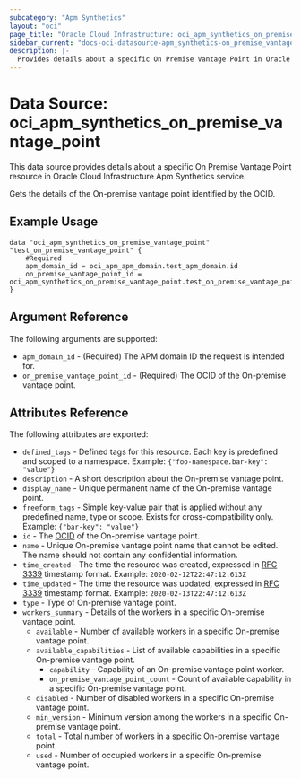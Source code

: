 ```yaml
---
subcategory: "Apm Synthetics"
layout: "oci"
page_title: "Oracle Cloud Infrastructure: oci_apm_synthetics_on_premise_vantage_point"
sidebar_current: "docs-oci-datasource-apm_synthetics-on_premise_vantage_point"
description: |-
  Provides details about a specific On Premise Vantage Point in Oracle Cloud Infrastructure Apm Synthetics service
---
```


# Data Source: oci_apm_synthetics_on_premise_vantage_point
This data source provides details about a specific On Premise Vantage Point resource in Oracle Cloud Infrastructure Apm Synthetics service.

Gets the details of the On-premise vantage point identified by the OCID.

## Example Usage

```hcl
data "oci_apm_synthetics_on_premise_vantage_point" "test_on_premise_vantage_point" {
	#Required
	apm_domain_id = oci_apm_apm_domain.test_apm_domain.id
	on_premise_vantage_point_id = oci_apm_synthetics_on_premise_vantage_point.test_on_premise_vantage_point.id
}
```

## Argument Reference

The following arguments are supported:

* `apm_domain_id` - (Required) The APM domain ID the request is intended for. 
* `on_premise_vantage_point_id` - (Required) The OCID of the On-premise vantage point.


## Attributes Reference

The following attributes are exported:

* `defined_tags` - Defined tags for this resource. Each key is predefined and scoped to a namespace. Example: `{"foo-namespace.bar-key": "value"}` 
* `description` - A short description about the On-premise vantage point.
* `display_name` - Unique permanent name of the On-premise vantage point.
* `freeform_tags` - Simple key-value pair that is applied without any predefined name, type or scope. Exists for cross-compatibility only. Example: `{"bar-key": "value"}` 
* `id` - The [OCID](https://docs.cloud.oracle.com/iaas/Content/General/Concepts/identifiers.htm) of the On-premise vantage point.
* `name` - Unique On-premise vantage point name that cannot be edited. The name should not contain any confidential information.
* `time_created` - The time the resource was created, expressed in [RFC 3339](https://tools.ietf.org/html/rfc3339) timestamp format. Example: `2020-02-12T22:47:12.613Z` 
* `time_updated` - The time the resource was updated, expressed in [RFC 3339](https://tools.ietf.org/html/rfc3339) timestamp format. Example: `2020-02-13T22:47:12.613Z` 
* `type` - Type of On-premise vantage point.
* `workers_summary` - Details of the workers in a specific On-premise vantage point. 
	* `available` - Number of available workers in a specific On-premise vantage point.
	* `available_capabilities` - List of available capabilities in a specific On-premise vantage point.
		* `capability` - Capability of an On-premise vantage point worker.
		* `on_premise_vantage_point_count` - Count of available capability in a specific On-premise vantage point.
	* `disabled` - Number of disabled workers in a specific On-premise vantage point.
	* `min_version` - Minimum version among the workers in a specific On-premise vantage point.
	* `total` - Total number of workers in a specific On-premise vantage point.
	* `used` - Number of occupied workers in a specific On-premise vantage point.

